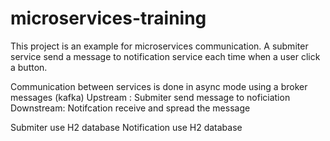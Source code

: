 # microservices-training
 This project is an example for microservices communication.
 A submiter service send a message to notification service each time when a user click a button.
 
 Communication between services is done in async mode using a broker messages (kafka)
  Upstream : Submiter send message to noficiation
  Downstream: Notifcation receive and spread the message 
  
  Submiter use H2 database
  Notification use H2 database
